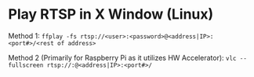 
# Play RTSP in X Window (Linux)

Method 1:
`ffplay -fs rtsp://<user>:<password>@<address|IP>:<port#>/<rest of address>`

Method 2 (Primarily for Raspberry Pi as it utilizes HW Accelerator):
`vlc --fullscreen rtsp://:@<address|IP>:<port#>/`
